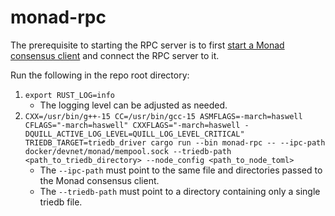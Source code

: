 # monad-rpc

The prerequisite to starting the RPC server is to first [start a Monad consensus client](/monad-node/README.md) and connect the RPC server to it.

Run the following in the repo root directory:
1. `export RUST_LOG=info`
    - The logging level can be adjusted as needed.
2. `CXX=/usr/bin/g++-15 CC=/usr/bin/gcc-15 ASMFLAGS=-march=haswell CFLAGS="-march=haswell" CXXFLAGS="-march=haswell -DQUILL_ACTIVE_LOG_LEVEL=QUILL_LOG_LEVEL_CRITICAL" TRIEDB_TARGET=triedb_driver cargo run --bin monad-rpc -- --ipc-path docker/devnet/monad/mempool.sock --triedb-path <path_to_triedb_directory> --node_config <path_to_node_toml>`
    - The `--ipc-path` must point to the same file and directories passed to the Monad consensus client.
    - The `--triedb-path` must point to a directory containing only a single triedb file.
